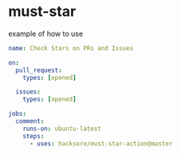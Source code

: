 # must-star

example of how to use

```yaml
name: Check Stars on PRs and Issues

on:
  pull_request:
    types: [opened]

  issues:
    types: [opened]

jobs:
  comment:
    runs-on: ubuntu-latest
    steps:
      - uses: hacksore/must-star-action@master
```
